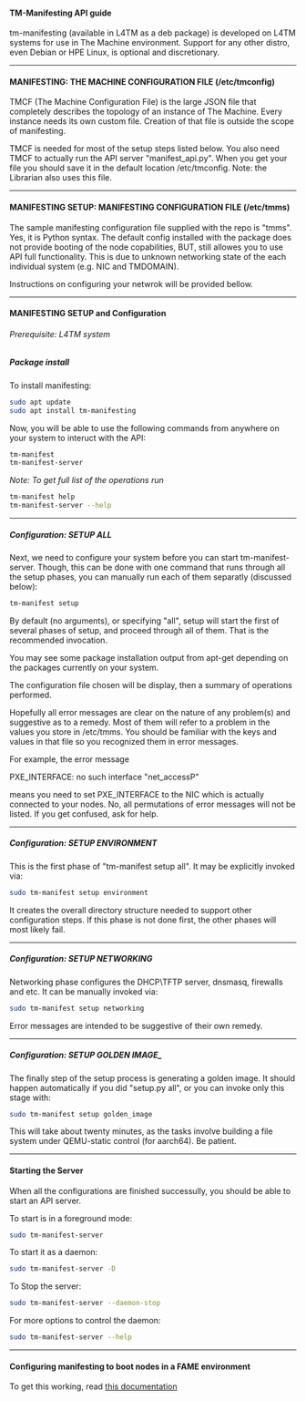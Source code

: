 #### TM-Manifesting API guide

tm-manifesting (available in L4TM as a deb package) is developed on L4TM systems
for use in The Machine environment. Support for any other distro, even Debian or 
HPE Linux, is optional and discretionary.

---
#### MANIFESTING: THE MACHINE CONFIGURATION FILE (/etc/tmconfig)

TMCF (The Machine Configuration File) is the large JSON file that completely
describes the topology of an instance of The Machine.  Every instance needs
its own custom file.  Creation of that file is outside the scope of
manifesting.

TMCF is needed for most of the setup steps listed below.  You also need
TMCF to actually run the API server "manifest_api.py".   When you get your
file you should save it in the default location /etc/tmconfig.  Note:
the Librarian also uses this file.

---
#### MANIFESTING SETUP: MANIFESTING CONFIGURATION FILE (/etc/tmms)

The sample manifesting configuration file supplied with the repo is "tmms".
Yes, it is Python syntax. The default config installed with the package does
not provide booting of the node copabilities, BUT, still allowes you to use
API full functionality. This is due to unknown networking state of the each
individual system (e.g. NIC and TMDOMAIN).

Instructions on configuring your netwrok will be provided bellow.

---
#### MANIFESTING SETUP and Configuration

###### Prerequisite: L4TM system

##### Package install

To install manifesting:

```bash
sudo apt update
sudo apt install tm-manifesting
```

Now, you will be able to use the following commands from anywhere on your 
system to interuct with the API:

```bash
tm-manifest
tm-manifest-server
```

_Note: To get full list of the operations run_
```bash
tm-manifest help
tm-manifest-server --help
```

---

##### Configuration: _SETUP ALL_

Next, we need to configure your system before you can start tm-manifest-server.
Though, this can be done with one command that runs through all the setup
phases, you can manually run each of them separatly (discussed below):
```bash
tm-manifest setup
```

By default (no arguments), or specifying "all", setup will start the
first of several phases of setup, and proceed through all of them.  That
is the recommended invocation.

You may see some package installation output from apt-get depending on
the packages currently on your system.

The configuration file chosen will be display, then a summary of
operations performed.

Hopefully all error messages are clear on the nature of any problem(s)
and suggestive as to a remedy.  Most of them will refer to a problem
in the values you store in /etc/tmms.  You should be familiar with the
keys and values in that file so you recognized them in error messages.

For example, the error message

PXE_INTERFACE: no such interface "net_accessP"

means you need to set PXE_INTERFACE to the NIC which is actually connected
to your nodes.  No, all permutations of error messages will not be listed.
If you get confused, ask for help.

---

##### Configuration: _SETUP ENVIRONMENT_

This is the first phase of "tm-manifest setup all".   It may be explicitly 
invoked via:
```bash
sudo tm-manifest setup environment
```

It creates the overall directory structure needed to support other
configuration steps.  If this phase is not done first, the other phases
will most likely fail.

---

##### Configuration: _SETUP NETWORKING_

Networking phase configures the DHCP\TFTP server, dnsmasq, firewalls and etc.
It can be manually invoked via:

```bash
sudo tm-manifest setup networking
```

Error messages are intended to be suggestive of their own remedy.

---

##### Configuration: _SETUP GOLDEN IMAGE__

The finally step of the setup process is generating a golden image. It should
happen automatically if you did "setup.py all", or you can invoke only this
stage with:

```bash
sudo tm-manifest setup golden_image
```

This will take about twenty minutes, as the tasks involve building a
file system under QEMU-static control (for aarch64).  Be patient.

---
#### Starting the Server

When all the configurations are finished successully, you should be able to
start an API server.

To start is in a foreground mode:
```bash
sudo tm-manifest-server
```
To start it as a daemon:
```bash
sudo tm-manifest-server -D
```
To Stop the server:
```bash
sudo tm-manifest-server --daemon-stop
```

For more options to control the daemon:
```bash
sudo tm-manifest-server --help
```

---

#### Configuring manifesting to boot nodes in a FAME environment

To get this working, read [this documentation](https://github.hpe.com/hpelinux/manifesting/blob/master/unittests/QAscripts/1stREADME)
